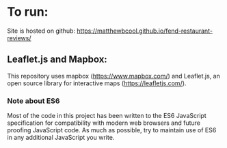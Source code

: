 # To run:  
Site is hosted on github: https://matthewbcool.github.io/fend-restaurant-reviews/

## Leaflet.js and Mapbox:

This repository uses mapbox (https://www.mapbox.com/) and Leaflet.js, an open source library for interactive maps (https://leafletjs.com/).

### Note about ES6

Most of the code in this project has been written to the ES6 JavaScript specification for compatibility with modern web browsers and future proofing JavaScript code. As much as possible, try to maintain use of ES6 in any additional JavaScript you write. 
